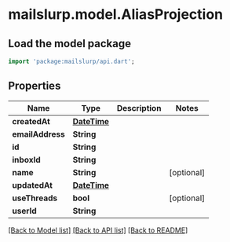 # mailslurp.model.AliasProjection

## Load the model package
```dart
import 'package:mailslurp/api.dart';
```

## Properties
Name | Type | Description | Notes
------------ | ------------- | ------------- | -------------
**createdAt** | [**DateTime**](DateTime) |  | 
**emailAddress** | **String** |  | 
**id** | **String** |  | 
**inboxId** | **String** |  | 
**name** | **String** |  | [optional] 
**updatedAt** | [**DateTime**](DateTime) |  | 
**useThreads** | **bool** |  | [optional] 
**userId** | **String** |  | 

[[Back to Model list]](../README#documentation-for-models) [[Back to API list]](../README#documentation-for-api-endpoints) [[Back to README]](../README)


